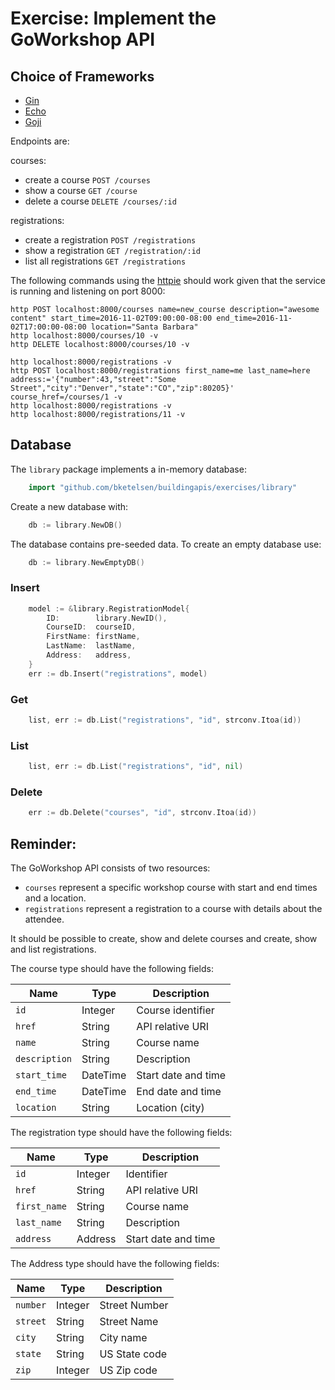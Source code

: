 # Exercise: Implement the GoWorkshop API

## Choice of Frameworks

* [Gin](https://github.com/gin-gonic/gin)
* [Echo](https://github.com/labstack/echo)
* [Goji](https://github.com/goji/goji)

Endpoints are:

courses:
* create a course `POST /courses`
* show a course `GET /course`
* delete a course `DELETE /courses/:id`

registrations:
* create a registration `POST /registrations`
* show a registration `GET /registration/:id`
* list all registrations `GET /registrations`

The following commands using the [httpie](https://github.com/jkbrzt/httpie) should work given that
the service is running and listening on port 8000:

```
http POST localhost:8000/courses name=new_course description="awesome content" start_time=2016-11-02T09:00:00-08:00 end_time=2016-11-02T17:00:00-08:00 location="Santa Barbara"
http localhost:8000/courses/10 -v
http DELETE localhost:8000/courses/10 -v

http localhost:8000/registrations -v
http POST localhost:8000/registrations first_name=me last_name=here address:='{"number":43,"street":"Some Street","city":"Denver","state":"CO","zip":80205}' course_href=/courses/1 -v
http localhost:8000/registrations -v
http localhost:8000/registrations/11 -v
```

## Database

The `library` package implements a in-memory database:

```go
	import "github.com/bketelsen/buildingapis/exercises/library"
```

Create a new database with:

```go
	db := library.NewDB()
```

The database contains pre-seeded data. To create an empty database use:

```go
	db := library.NewEmptyDB()
```

### Insert

```go
	model := &library.RegistrationModel{
		ID:        library.NewID(),
		CourseID:  courseID,
		FirstName: firstName,
		LastName:  lastName,
		Address:   address,
	}
	err := db.Insert("registrations", model)
```

### Get

```go
	list, err := db.List("registrations", "id", strconv.Itoa(id))
```

### List

```go
	list, err := db.List("registrations", "id", nil)
```

### Delete

```go
	err := db.Delete("courses", "id", strconv.Itoa(id))
```

## Reminder:

The GoWorkshop API consists of two resources:

* `courses` represent a specific workshop course with start and end times and a location.
* `registrations` represent a registration to a course with details about the attendee.

It should be possible to create, show and delete courses and create, show and list registrations.

The course type should have the following fields:

|   Name        |Type      |Description          |
|---------------|----------|---------------------|
| `id`          | Integer  | Course identifier   |
| `href`        | String   | API relative URI    |
| `name`        | String   | Course name         |
| `description` | String   | Description         |
| `start_time`  | DateTime | Start date and time |
| `end_time`    | DateTime | End date and time   |
| `location`    | String   | Location (city)     |

The registration type should have the following fields:

|   Name       |Type      |Description          |
|--------------|----------|---------------------|
| `id`         | Integer  | Identifier          |
| `href`       | String   | API relative URI    |
| `first_name` | String   | Course name         |
| `last_name`  | String   | Description         |
| `address`    | Address  | Start date and time |

The Address type should have the following fields:

|   Name   |Type      |Description    |
|----------|----------|---------------|
| `number` | Integer  | Street Number |
| `street` | String   | Street Name   |
| `city`   | String   | City name     |
| `state`  | String   | US State code |
| `zip`    | Integer  | US Zip code   |
